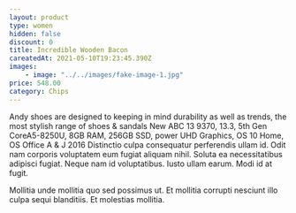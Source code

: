 ```yaml
---
layout: product
type: women
hidden: false
discount: 0
title: Incredible Wooden Bacon
careatedAt: 2021-05-10T19:23:45.390Z
images:
    - image: "../../images/fake-image-1.jpg"
price: 548.00
category: Chips
---
```

Andy shoes are designed to keeping in mind durability as well as trends, the most stylish range of shoes & sandals
New ABC 13 9370, 13.3, 5th Gen CoreA5-8250U, 8GB RAM, 256GB SSD, power UHD Graphics, OS 10 Home, OS Office A & J 2016
Distinctio culpa consequatur perferendis ullam id. Odit nam corporis voluptatem eum fugiat aliquam nihil. Soluta ea necessitatibus adipisci fugiat. Neque nam id voluptatibus. Iusto ullam earum. Modi id at fugit.
 Mollitia unde mollitia quo sed possimus ut. Et mollitia corrupti nesciunt illo culpa sequi blanditiis. Et molestias mollitia.
